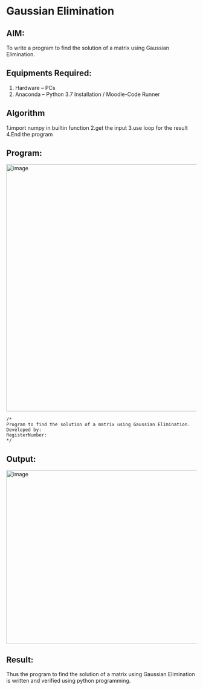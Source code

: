 # Gaussian Elimination

## AIM:
To write a program to find the solution of a matrix using Gaussian Elimination.

## Equipments Required:
1. Hardware – PCs
2. Anaconda – Python 3.7 Installation / Moodle-Code Runner

## Algorithm
1.import numpy in builtin function 
2.get the input 
3.use loop for the result 
4.End the program

## Program:

<img width="868" height="655" alt="image" src="https://github.com/user-attachments/assets/4e69dfe3-26b3-4c40-b398-17fbcf2c45ac" />

```
/*
Program to find the solution of a matrix using Gaussian Elimination.
Developed by: 
RegisterNumber: 
*/
```

## Output:

<img width="827" height="460" alt="image" src="https://github.com/user-attachments/assets/def59bc3-a050-40f4-96f0-2f94039bfdbd" />

## Result:
Thus the program to find the solution of a matrix using Gaussian Elimination is written and verified using python programming.


